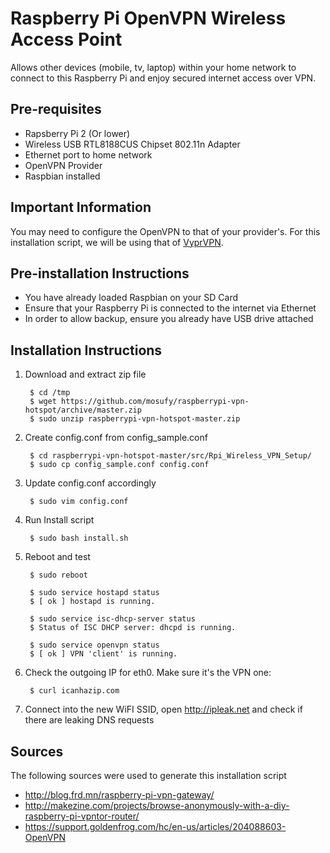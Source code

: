 # Raspberry Pi OpenVPN Wireless Access Point
Allows other devices (mobile, tv, laptop) within your home network to connect to this Raspberry Pi and enjoy secured internet access over VPN.

## Pre-requisites
- Rapsberry Pi 2 (Or lower)
- Wireless USB RTL8188CUS Chipset 802.11n Adapter
- Ethernet port to home network
- OpenVPN Provider
- Raspbian installed

## Important Information
You may need to configure the OpenVPN to that of your provider's. For this installation script, we will be using that of [VyprVPN](https://www.goldenfrog.com/vyprvpn).

## Pre-installation Instructions
- You have already loaded Raspbian on your SD Card
- Ensure that your Raspberry Pi is connected to the internet via Ethernet
- In order to allow backup, ensure you already have USB drive attached

## Installation Instructions

1. Download and extract zip file

        $ cd /tmp
        $ wget https://github.com/mosufy/raspberrypi-vpn-hotspot/archive/master.zip
        $ sudo unzip raspberrypi-vpn-hotspot-master.zip

2. Create config.conf from config_sample.conf

        $ cd raspberrypi-vpn-hotspot-master/src/Rpi_Wireless_VPN_Setup/
        $ sudo cp config_sample.conf config.conf

3. Update config.conf accordingly

        $ sudo vim config.conf

4. Run Install script

        $ sudo bash install.sh

5. Reboot and test

        $ sudo reboot

        $ sudo service hostapd status
        $ [ ok ] hostapd is running.

        $ sudo service isc-dhcp-server status
        $ Status of ISC DHCP server: dhcpd is running.

        $ sudo service openvpn status
        $ [ ok ] VPN 'client' is running.

6. Check the outgoing IP for eth0. Make sure it's the VPN one: 
    
        $ curl icanhazip.com

7. Connect into the new WiFI SSID, open http://ipleak.net and check if there are leaking DNS requests

## Sources
The following sources were used to generate this installation script

- http://blog.frd.mn/raspberry-pi-vpn-gateway/
- http://makezine.com/projects/browse-anonymously-with-a-diy-raspberry-pi-vpntor-router/
- https://support.goldenfrog.com/hc/en-us/articles/204088603-OpenVPN